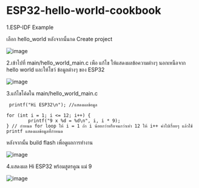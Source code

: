 # ESP32-hello-world-cookbook
1.ESP-IDF Example

เลือก hello_world หลังจากนั้นกด Create project

![image](https://github.com/user-attachments/assets/2e2fb33a-cc8a-4f10-ba24-208580b4dc91)

2.เข้าไปที่ main/hello_world_main.c เพือ แก้ไข ให้แสดงผลข้อความต่างๆ นอกเหนือจาก
hello world และให้โชว์ ข้อมูลต่างๆ ของ ESP32

![image](https://github.com/user-attachments/assets/65ebf47d-07a9-4c0e-8039-e12c36fe8b61)

3.แก้ไขโค้ดใน main/hello_world_main.c
```
 printf("Hi ESP32\n"); //แสดงผลข้อมูล

for (int i = 1; i <= 12; i++) {
        printf("9 x %d = %d\n", i, i * 9);
} // กำหนด for loop ให้ i = 1 ถ้า i น้อยกว่าหรือจนกว่าเท่า 12 ให้ i++ ค่าไปเรื่อยๆ แล้วใช้ printf แสดงผลข้อมูลที่่กำหนด
```
หลังจากนั้น build flash เพื่อดูผลการทำงาน
   
![image](https://github.com/user-attachments/assets/317bb304-ae88-4e98-8e11-97ace0b85e85)

4.แสดงผล Hi ESP32 พร้อมสูตรคูณ แม่ 9

![image](https://github.com/user-attachments/assets/3a30f335-8b2a-4ea6-9228-99c61765a74b)







